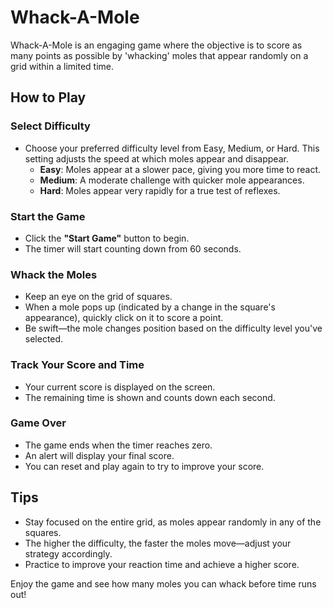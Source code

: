 # Whack-A-Mole

Whack-A-Mole is an engaging game where the objective is to score as many points as possible by 'whacking' moles that appear randomly on a grid within a limited time.

## How to Play

### Select Difficulty

- Choose your preferred difficulty level from Easy, Medium, or Hard. This setting adjusts the speed at which moles appear and disappear.
  - **Easy**: Moles appear at a slower pace, giving you more time to react.
  - **Medium**: A moderate challenge with quicker mole appearances.
  - **Hard**: Moles appear very rapidly for a true test of reflexes.

### Start the Game

- Click the **"Start Game"** button to begin.
- The timer will start counting down from 60 seconds.

### Whack the Moles

- Keep an eye on the grid of squares.
- When a mole pops up (indicated by a change in the square's appearance), quickly click on it to score a point.
- Be swift—the mole changes position based on the difficulty level you've selected.

### Track Your Score and Time

- Your current score is displayed on the screen.
- The remaining time is shown and counts down each second.

### Game Over

- The game ends when the timer reaches zero.
- An alert will display your final score.
- You can reset and play again to try to improve your score.

## Tips

- Stay focused on the entire grid, as moles appear randomly in any of the squares.
- The higher the difficulty, the faster the moles move—adjust your strategy accordingly.
- Practice to improve your reaction time and achieve a higher score.

Enjoy the game and see how many moles you can whack before time runs out!
